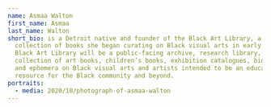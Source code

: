 ```yaml
---
name: Asmaa Walton
first_name: Asmaa
last_name: Walton
short_bio: is a Detroit native and founder of the Black Art Library, a
  collection of books she began curating on Black visual arts in early 2020. The
  Black Art Library will be a public-facing archive, research library, and
  collection of art books, children’s books, exhibition catalogues, biographies,
  and ephemera on Black visual arts and artists intended to be an educational
  resource for the Black community and beyond.
portraits:
  - media: 2020/10/photograph-of-asmaa-walton
---
```

